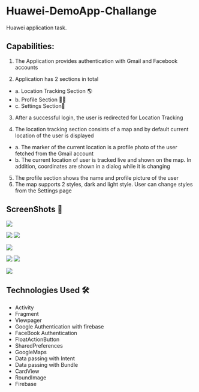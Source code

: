 # Huawei-DemoApp-Challange
Huawei application task.

## Capabilities:
1. The Application provides authentication with Gmail and Facebook accounts

2. Application has 2 sections in total
- a. Location Tracking Section 🌎
- b. Profile Section 👨👩
- c. Settings Section🔧
  
3. After a successful login, the user is redirected for Location Tracking

4. The location tracking section consists of a map and by default current location of the user is displayed
- a. The marker of the current location is a profile photo of the user fetched from the Gmail account
- b. The current location of user is tracked live and shown on the map. In addition, coordinates are shown in a dialog while it is changing
  
5. The profile section shows the name and profile picture of the user
6. The map supports 2 styles, dark and light style. User can change styles from the Settings page

## ScreenShots 📱
![](https://media.giphy.com/media/eiArUb1VIUFOa7bo5Z/giphy.gif)

![](https://media.giphy.com/media/ZCGa3BwJEMzrZlVHK2/giphy.gif)
![](https://media.giphy.com/media/huJdYUJoeQnhttJvSV/giphy.gif)

![](https://media.giphy.com/media/YoQNnHKIJXL02a6e5l/giphy.gif)

![](https://media.giphy.com/media/j5zmT3OtgBXoqoojFl/giphy.gif)
![](https://media.giphy.com/media/XDk4jjyoQ1SMaEQ3kI/giphy.gif)

![](https://media.giphy.com/media/SWVxAcHgR6qlvCVEsx/giphy.gif)



## Technologies Used 🛠
- Activity
- Fragment
- Viewpager
- Google Authentication with firebase
- FaceBook Authentication
- FloatActionButton
- SharedPreferences
- GoogleMaps
- Data passing with Intent
- Data passing with Bundle
- CardView
- RoundImage
- Firebase
